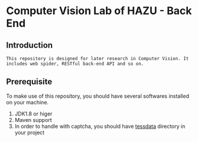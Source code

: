 # Computer Vision Lab of HAZU - Back End

## Introduction 
    This repository is designed for later research in Computer Vision. It includes web spider, RESTful back-end API and so on.
     
## Prerequisite
    
   To make use of this repository, you should have several softwares installed on your machine.
   1. JDK1.8 or higer
   2. Maven support
   3. In order to handle with captcha, you should have [tessdata](https://github.com/tesseract-ocr/tessdata) directory in your project
    